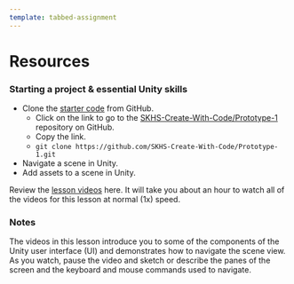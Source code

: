 ```yaml
---
template: tabbed-assignment
---
```


# Resources

[lesson]: <https://learn.unity.com/tutorial/set-up-your-first-project-in-unity?courseId=5cf96c41edbc2a2ca6e8810f&projectId=5caccdfbedbc2a3cef0efe63>
[slides]: <>
[template]: <>
[starter-code]: <https://github.com/SKHS-Create-With-Code/Prototype-1.git>

### Starting a project & essential Unity skills
* Clone the [starter code][starter-code] from GitHub.
  - Click on the link to go to the [SKHS-Create-With-Code/Prototype-1][starter-code] repository on GitHub.
  - Copy the link.
  - ```git clone https://github.com/SKHS-Create-With-Code/Prototype-1.git```
* Navigate a scene in Unity.
* Add assets to a scene in Unity.

Review the [lesson videos][lesson] here. It will take you about an hour to watch all of the videos for this lesson at normal (1x) speed.

### Notes

The videos in this lesson introduce you to some of the components of the Unity user interface (UI) and demonstrates how to navigate the scene view. As you watch, pause the video and sketch or describe the panes of the screen and the keyboard and mouse commands used to navigate.
